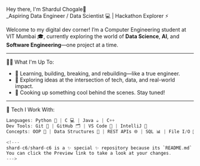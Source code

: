  Hey there, I'm Shardul Chogale👋  
_Aspiring Data Engineer / Data Scientist 💻 | Hackathon Explorer ⚡ 

Welcome to my digital dev corner! I’m a Computer Engineering student at VIT Mumbai 🎓, currently exploring the world of **Data Science**, **AI**, and **Software Engineering**—one project at a time.

---
👨‍💻 What I'm Up To:
- 🧠 Learning, building, breaking, and rebuilding—like a true engineer.
- 🌱 Exploring ideas at the intersection of tech, data, and real-world impact.
- 🤫 Cooking up something cool behind the scenes. Stay tuned!

---
🚀 Tech I Work With:
```c
Languages: Python 🐍 | C 💻 | Java ☕ | C++
Dev Tools: Git 🔧 | GitHub 🗂️ | VS Code 🧩 | IntelliJ 🚀
Concepts: OOP 🔄 | Data Structures 🌲 | REST APIs 🌐 | SQL 📊 | File I/O 📁

<!---
shard-c6/shard-c6 is a ✨ special ✨ repository because its `README.md` (this file) appears on your GitHub profile.
You can click the Preview link to take a look at your changes.
--->
